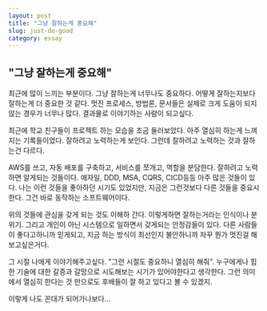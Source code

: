 ```yaml
---
layout: post
title: "그냥 잘하는게 중요해"
slug: just-do-good
category: essay
---
```


## "그냥 잘하는게 중요해"

최근에 많이 느끼는 부분이다. 그냥 잘하는게 너무나도 중요하다. 어떻게 잘하는지보다 잘하는게 더 중요한 것 같다. 멋진 프로세스, 방법론, 문서들은 실제로 크게 도움이 되지 않는 경우가 너무나 많다. 결과물로 이야기하는 사람이 되고싶다.

최근에 학교 친구들이 프로젝트 하는 모습을 조금 둘러보았다. 아주 열심히 하는게 느껴지는 기록들이었다. 잘하려고 노력하는게 보인다. 그런데 잘하려고 노력하는 것과 잘하는건 다르다.

AWS를 쓰고, 자동 배포를 구축하고, 서비스를 쪼개고, 역할을 분담한다. 잘하려고 노력하면 알게되는 것들이다. 애자일, DDD, MSA, CQRS, CICD등등 아주 많은 것들이 있다. 나는 이런 것들을 좋아하던 시기도 있었지만, 지금은 그런것보다 다른 것들을 중요시한다. 그건 바로 동작하는 소프트웨어이다.

위의 것들에 관심을 갖게 되는 것도 이해하 간다. 이렇게하면 잘하는거라는 인식이나 분위기. 그리고 개인이 아닌 시스템으로 일하면서 갖게되는 안정감들이 있다. 다른 사람들이 좋다고하니까 믿게되고, 지금 하는 방식이 최선인지 불안하니까 자꾸 뭔가 멋진걸 해보고싶은거다.

그 시절 나에게 이야기해주고싶다. "그런 시절도 중요하니 열심히 해줘". 누구에게나 힙한 기술에 대한 갈증과 갈망으로 시도해보는 시기가 있어야한다고 생각한다. 그런 의미에서 열심히 한다는 것 만으로도 후배들이 잘 하고 있다고 볼 수 있겠지.

이렇게 나도 꼰대가 되어가나보다...
